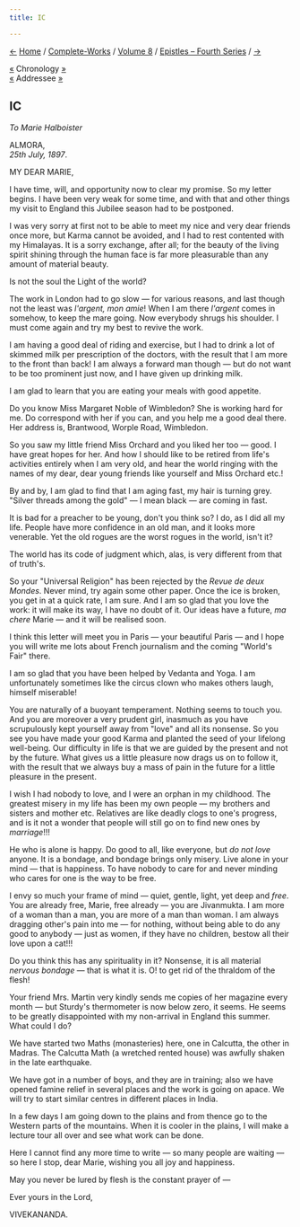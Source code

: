 ```yaml
---
title: IC

---
```

<div>

[←](098_rakhal.htm) [Home](../../../index.htm) /
[Complete-Works](../../complete_works.htm) / [Volume
8](../volume_8_contents.htm) / [Epistles – Fourth
Series](epistles_fourth_series_contents.htm) / [→](100_shashi.htm)

  

[«](../../volume_6/epistles_second_series/131_akhandananda.htm)
Chronology [»](../../volume_5/epistles_first_series/079_mother.htm)  
[«](094_marie.htm) Addressee [»](139_marie.htm)

## IC

*To Marie Halboister*

ALMORA,  
*25th July, 1897*.

MY DEAR MARIE,

I have time, will, and opportunity now to clear my promise. So my letter
begins. I have been very weak for some time, and with that and other
things my visit to England this Jubilee season had to be postponed.

I was very sorry at first not to be able to meet my nice and very dear
friends once more, but Karma cannot be avoided, and I had to rest
contented with my Himalayas. It is a sorry exchange, after all; for the
beauty of the living spirit shining through the human face is far more
pleasurable than any amount of material beauty.

Is not the soul the Light of the world?

The work in London had to go slow — for various reasons, and last though
not the least was *l'argent, mon amie*! When I am there *l'argent* comes
in somehow, to keep the mare going. Now everybody shrugs his shoulder. I
must come again and try my best to revive the work.

I am having a good deal of riding and exercise, but I had to drink a lot
of skimmed milk per prescription of the doctors, with the result that I
am more to the front than back! I am always a forward man though — but
do not want to be too prominent just now, and I have given up drinking
milk.

I am glad to learn that you are eating your meals with good appetite.

Do you know Miss Margaret Noble of Wimbledon? She is working hard for
me. Do correspond with her if you can, and you help me a good deal
there. Her address is, Brantwood, Worple Road, Wimbledon.

So you saw my little friend Miss Orchard and you liked her too — good. I
have great hopes for her. And how I should like to be retired from
life's activities entirely when I am very old, and hear the world
ringing with the names of my dear, dear young friends like yourself and
Miss Orchard etc.!

By and by, I am glad to find that I am aging fast, my hair is turning
grey. "Silver threads among the gold" — I mean black — are coming in
fast.

It is bad for a preacher to be young, don't you think so? I do, as I did
all my life. People have more confidence in an old man, and it looks
more venerable. Yet the old rogues are the worst rogues in the world,
isn't it?

The world has its code of judgment which, alas, is very different from
that of truth's.

So your "Universal Religion" has been rejected by the *Revue de deux
Mondes*. Never mind, try again some other paper. Once the ice is broken,
you get in at a quick rate, I am sure. And I am so glad that you love
the work: it will make its way, I have no doubt of it. Our ideas have a
future, *ma chere* Marie — and it will be realised soon.

I think this letter will meet you in Paris — your beautiful Paris — and
I hope you will write me lots about French journalism and the coming
"World's Fair" there.

I am so glad that you have been helped by Vedanta and Yoga. I am
unfortunately sometimes like the circus clown who makes others laugh,
himself miserable!

You are naturally of a buoyant temperament. Nothing seems to touch you.
And you are moreover a very prudent girl, inasmuch as you have
scrupulously kept yourself away from "love" and all its nonsense. So you
see you have made your good Karma and planted the seed of your lifelong
well-being. Our difficulty in life is that we are guided by the present
and not by the future. What gives us a little pleasure now drags us on
to follow it, with the result that we always buy a mass of pain in the
future for a little pleasure in the present.

I wish I had nobody to love, and I were an orphan in my childhood. The
greatest misery in my life has been my own people — my brothers and
sisters and mother etc. Relatives are like deadly clogs to one's
progress, and is it not a wonder that people will still go on to find
new ones by *marriage*!!!

He who is alone is happy. Do good to all, like everyone, but *do not
love* anyone. It is a bondage, and bondage brings only misery. Live
alone in your mind — that is happiness. To have nobody to care for and
never minding who cares for one is the way to be free.

I envy so much your frame of mind — quiet, gentle, light, yet deep and
*free*. You are already free, Marie, free already — you are Jivanmukta.
I am more of a woman than a man, you are more of a man than woman. I am
always dragging other's pain into me — for nothing, without being able
to do any good to anybody — just as women, if they have no children,
bestow all their love upon a cat!!!

Do you think this has any spirituality in it? Nonsense, it is all
material *nervous bondage* — that is what it is. O! to get rid of the
thraldom of the flesh!

Your friend Mrs. Martin very kindly sends me copies of her magazine
every month — but Sturdy's thermometer is now below zero, it seems. He
seems to be greatly disappointed with my non-arrival in England this
summer. What could I do?

We have started two Maths (monasteries) here, one in Calcutta, the other
in Madras. The Calcutta Math (a wretched rented house) was awfully
shaken in the late earthquake.

We have got in a number of boys, and they are in training; also we have
opened famine relief in several places and the work is going on apace.
We will try to start similar centres in different places in India.

In a few days I am going down to the plains and from thence go to the
Western parts of the mountains. When it is cooler in the plains, I will
make a lecture tour all over and see what work can be done.

Here I cannot find any more time to write — so many people are waiting —
so here I stop, dear Marie, wishing you all joy and happiness.

May you never be lured by flesh is the constant prayer of — 

Ever yours in the Lord,

VIVEKANANDA.

</div>
